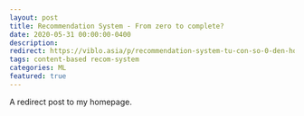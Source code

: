 ```yaml
---
layout: post
title: Recommendation System - From zero to complete?
date: 2020-05-31 00:00:00-0400
description: 
redirect: https://viblo.asia/p/recommendation-system-tu-con-so-0-den-hoan-chinh-co-gi-gDVK2640KLj
tags: content-based recom-system
categories: ML
featured: true
---
```


A redirect post to my homepage.
